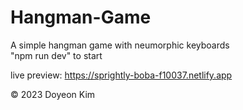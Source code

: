 # Hangman-Game

A simple hangman game with neumorphic keyboards
<br>
"npm run dev" to start
<br>

live preview: https://sprightly-boba-f10037.netlify.app 


© 2023 Doyeon Kim
